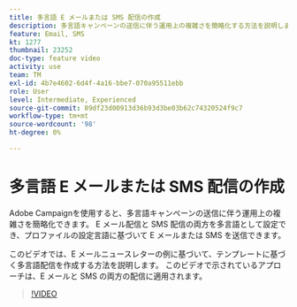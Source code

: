 ```yaml
---
title: 多言語 E メールまたは SMS 配信の作成
description: 多言語キャンペーンの送信に伴う運用上の複雑さを簡略化する方法を説明します。
feature: Email, SMS
kt: 1277
thumbnail: 23252
doc-type: feature video
activity: use
team: TM
exl-id: 4b7e4602-6d4f-4a16-bbe7-070a95511ebb
role: User
level: Intermediate, Experienced
source-git-commit: 89df23d00913d36b93d3be03b62c74320524f9c7
workflow-type: tm+mt
source-wordcount: '98'
ht-degree: 0%

---
```


# 多言語 E メールまたは SMS 配信の作成

Adobe Campaignを使用すると、多言語キャンペーンの送信に伴う運用上の複雑さを簡略化できます。 E メール配信と SMS 配信の両方を多言語として設定でき、プロファイルの設定言語に基づいて E メールまたは SMS を送信できます。

このビデオでは、E メールニュースレターの例に基づいて、テンプレートに基づく多言語配信を作成する方法を説明します。 このビデオで示されているアプローチは、E メールと SMS の両方の配信に適用されます。

>[!VIDEO](https://video.tv.adobe.com/v/23252?quality=12&learn=on)
